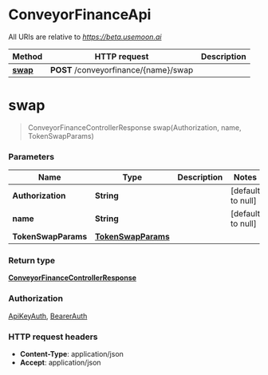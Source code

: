 # ConveyorFinanceApi

All URIs are relative to *https://beta.usemoon.ai*

| Method | HTTP request | Description |
|------------- | ------------- | -------------|
| [**swap**](ConveyorFinanceApi.md#swap) | **POST** /conveyorfinance/{name}/swap |  |


<a name="swap"></a>
# **swap**
> ConveyorFinanceControllerResponse swap(Authorization, name, TokenSwapParams)



### Parameters

|Name | Type | Description  | Notes |
|------------- | ------------- | ------------- | -------------|
| **Authorization** | **String**|  | [default to null] |
| **name** | **String**|  | [default to null] |
| **TokenSwapParams** | [**TokenSwapParams**](../Models/TokenSwapParams.md)|  | |

### Return type

[**ConveyorFinanceControllerResponse**](../Models/ConveyorFinanceControllerResponse.md)

### Authorization

[ApiKeyAuth](../README.md#ApiKeyAuth), [BearerAuth](../README.md#BearerAuth)

### HTTP request headers

- **Content-Type**: application/json
- **Accept**: application/json

